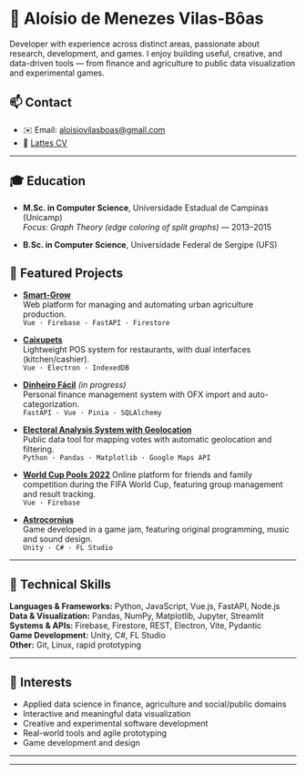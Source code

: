 # 👋 Aloísio de Menezes Vilas-Bôas

Developer with experience across distinct areas, passionate about research, development, and games. I enjoy building useful, creative, and data-driven tools — from finance and agriculture to public data visualization and experimental games.

## 📫 Contact

- ✉️ Email: [aloisiovilasboas@gmail.com](mailto:aloisiovilasboas@gmail.com)  
- 📄 [Lattes CV](https://buscatextual.cnpq.br/buscatextual/visualizacv.do?id=K4250514D4)


---
## 🎓 Education

- **M.Sc. in Computer Science**, Universidade Estadual de Campinas (Unicamp)  
  *Focus: Graph Theory (edge coloring of split graphs)* — 2013–2015

- **B.Sc. in Computer Science**, Universidade Federal de Sergipe (UFS)  

## 🚀 Featured Projects

- **[Smart-Grow](https://github.com/aloisiovilasboas/smart-grow-showcase)**  
  Web platform for managing and automating urban agriculture production.  
  `Vue · Firebase · FastAPI · Firestore`

- **[Caixupets](https://github.com/aloisiovilasboas/caixupets-showcase)**  
  Lightweight POS system for restaurants, with dual interfaces (kitchen/cashier).  
  `Vue · Electron · IndexedDB`

- **[Dinheiro Fácil](https://github.com/aloisiovilasboas/financeiro-electron)** *(in progress)*  
  Personal finance management system with OFX import and auto-categorization.  
  `FastAPI · Vue · Pinia · SQLAlchemy`

- **[Electoral Analysis System with Geolocation](https://github.com/aloisiovilasboas/eleicao-por-territorio/)**  
  Public data tool for mapping votes with automatic geolocation and filtering.  
  `Python · Pandas · Matplotlib · Google Maps API`

- **[World Cup Pools 2022](https://github.com/aloisiovilasboas/bolao2022-vite-vue-firebase)**
  Online platform for friends and family competition during the FIFA World Cup, featuring group management and result tracking.  
  `Vue · Firebase`


- **[Astrocornius](https://99lab.itch.io/astrocornius)**  
  Game developed in a game jam, featuring original programming, music and sound design.  
  `Unity · C# · FL Studio`

---

## 🧰 Technical Skills

**Languages & Frameworks:** Python, JavaScript, Vue.js, FastAPI, Node.js  
**Data & Visualization:** Pandas, NumPy, Matplotlib, Jupyter, Streamlit  
**Systems & APIs:** Firebase, Firestore, REST, Electron, Vite, Pydantic  
**Game Development:** Unity, C#, FL Studio  
**Other:** Git, Linux, rapid prototyping

---

## 🎯 Interests

- Applied data science in finance, agriculture and social/public domains  
- Interactive and meaningful data visualization  
- Creative and experimental software development  
- Real-world tools and agile prototyping
- Game development and design 

---


---
